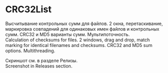 # CRC32List
Высчитывание контрольных сумм для файлов. 2 окна, перетаскивание, маркировка совпадений для одинаковых имен файлов и контрольных сумм. CRC32 и MD5 варианты сумм. Мультипоточность.\
Calculation of checksums for files. 2 windows, drag and drop, match marking for identical filenames and checksums. CRC32 and MD5 sum options. Multithreading.

Скриншот см. в разделе Релизы.\
Screenshot in Releases section.
